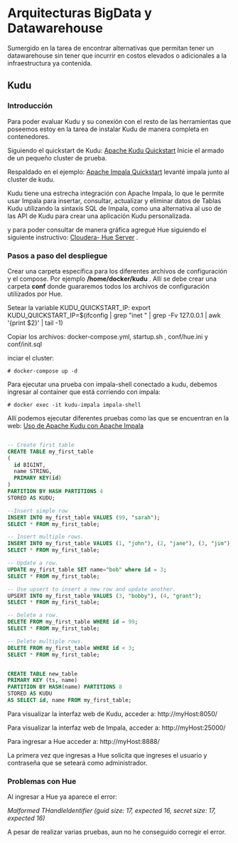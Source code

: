 # Arquitecturas BigData y Datawarehouse

Sumergido en la tarea de encontrar alternativas que permitan tener un datawarehouse sin tener que incurrir en costos elevados o adicionales a la infraestructura ya contenida. 

## Kudu
### Introducción
Para poder evaluar Kudu y su conexión con el resto de las herramientas que poseemos estoy en la tarea de instalar Kudu de manera completa en contenedores. 

Siguiendo el quickstart de Kudu: [Apache Kudu Quickstart](https://kudu.apache.org/docs/quickstart.html)
Inicie el armado de un pequeño cluster de prueba. 

Respaldado en el ejemplo: [Apache Impala Quickstart](https://github.com/apache/kudu/tree/master/examples/quickstart/impala) levanté impala junto al cluster de kudu.

Kudu tiene una estrecha integración con Apache Impala, lo que le permite usar Impala para insertar, consultar, actualizar y eliminar datos de Tablas Kudu utilizando la sintaxis SQL de Impala, como una alternativa al uso de las API de Kudu para crear una aplicación Kudu personalizada. 


y para poder consultar de manera gráfica agregué Hue siguiendo el siguiente instructivo: [Cloudera- Hue Server](https://github.com/cloudera/hue/tree/testing/tools/docker/hue) .

### Pasos a paso del despliegue
Crear una carpeta específica para los diferentes archivos de configuración y el compose. Por ejemplo __/home/docker/kudu__ .
Allí se debe crear una carpeta __conf__ donde guararemos todos los archivos de configuración utilizados por Hue.

Setear la variable KUDU_QUICKSTART_IP: 
export KUDU_QUICKSTART_IP=$(ifconfig | grep "inet " | grep -Fv 127.0.0.1 |  awk '{print $2}' | tail -1)

Copiar los archivos: docker-compose.yml, startup.sh , conf/hue.ini y conf/init.sql

inciar el cluster: 

```
# docker-compose up -d
```

Para ejecutar una prueba con impala-shell conectado a kudu, debemos ingresar al container que está corriendo con impala: 

```
# docker exec -it kudu-impala impala-shell
```

Allí podemos ejecutar diferentes pruebas como las que se encuentran en la web: [Uso de Apache Kudu con Apache Impala](https://kudu.apache.org/docs/kudu_impala_integration.html)


```SQL

-- Create first table
CREATE TABLE my_first_table
(
  id BIGINT,
  name STRING,
  PRIMARY KEY(id)
)
PARTITION BY HASH PARTITIONS 4
STORED AS KUDU;

--Insert simple row
INSERT INTO my_first_table VALUES (99, "sarah");
SELECT * FROM my_first_table;

-- Insert multiple rows.
INSERT INTO my_first_table VALUES (1, "john"), (2, "jane"), (3, "jim");
SELECT * FROM my_first_table;

-- Update a row.
UPDATE my_first_table SET name="bob" where id = 3;
SELECT * FROM my_first_table;

-- Use upsert to insert a new row and update another.
UPSERT INTO my_first_table VALUES (3, "bobby"), (4, "grant");
SELECT * FROM my_first_table;

-- Delete a row.
DELETE FROM my_first_table WHERE id = 99;
SELECT * FROM my_first_table;

-- Delete multiple rows.
DELETE FROM my_first_table WHERE id < 3;
SELECT * FROM my_first_table;


CREATE TABLE new_table
PRIMARY KEY (ts, name)
PARTITION BY HASH(name) PARTITIONS 8
STORED AS KUDU
AS SELECT id, name FROM my_first_table;

```

Para visualizar la interfaz web de Kudu, acceder a: http://myHost:8050/

Para visualizar la interfaz web de Impala, acceder a: http://myHost:25000/

Para ingresar a Hue acceder a: http://myHost:8888/

La primera vez que ingresas a Hue solicita que ingreses el usuario y contraseña que se seteará como administrador. 

### Problemas con Hue
Al ingresar a Hue ya aparece el error: 

_Malformed THandleIdentifier (guid size: 17, expected 16, secret size: 17, expected 16)_

A pesar de realizar varias pruebas, aun no he conseguido corregir el error.
